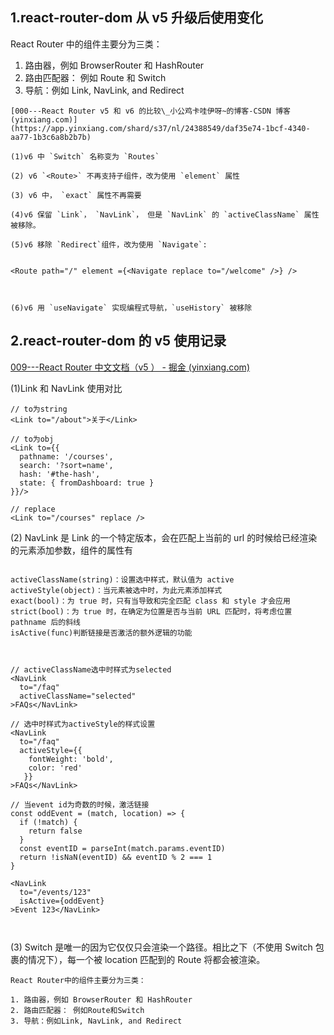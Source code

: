 

## 1.react-router-dom 从 v5 升级后使用变化

React Router 中的组件主要分为三类：

1. 路由器，例如 BrowserRouter 和 HashRouter
2. 路由匹配器： 例如 Route 和 Switch
3. 导航：例如 Link, NavLink, and Redirect

```
[000---React Router v5 和 v6 的比较\_小公鸡卡哇伊呀~的博客-CSDN 博客 (yinxiang.com)](https://app.yinxiang.com/shard/s37/nl/24388549/daf35e74-1bcf-4340-aa77-1b3c6a8b2b7b)

(1)v6 中 `Switch` 名称变为 `Routes`

(2) v6 `<Route>` 不再支持子组件，改为使用 `element` 属性

(3) v6 中， `exact` 属性不再需要

(4)v6 保留 `Link`， `NavLink`， 但是 `NavLink` 的 `activeClassName` 属性被移除。

(5)v6 移除 `Redirect`组件，改为使用 `Navigate`:


<Route path="/" element ={<Navigate replace to="/welcome" />} />



(6)v6 用 `useNavigate` 实现编程式导航，`useHistory` 被移除

```

## 2.react-router-dom 的 v5 使用记录

[009---React Router 中文文档（v5 ） - 掘金 (yinxiang.com)](https://app.yinxiang.com/shard/s37/nl/24388549/255a5de7-608e-4591-9203-c6edfa2f900e)

(1)Link 和 NavLink 使用对比

```
// to为string
<Link to="/about">关于</Link>

// to为obj
<Link to={{
  pathname: '/courses',
  search: '?sort=name',
  hash: '#the-hash',
  state: { fromDashboard: true }
}}/>

// replace
<Link to="/courses" replace />

```

(2) NavLink 是 Link 的一个特定版本，会在匹配上当前的 url 的时候给已经渲染的元素添加参数，组件的属性有

```

activeClassName(string)：设置选中样式，默认值为 active
activeStyle(object)：当元素被选中时，为此元素添加样式
exact(bool)：为 true 时，只有当导致和完全匹配 class 和 style 才会应用
strict(bool)：为 true 时，在确定为位置是否与当前 URL 匹配时，将考虑位置 pathname 后的斜线
isActive(func)判断链接是否激活的额外逻辑的功能



// activeClassName选中时样式为selected
<NavLink
  to="/faq"
  activeClassName="selected"
>FAQs</NavLink>

// 选中时样式为activeStyle的样式设置
<NavLink
  to="/faq"
  activeStyle={{
    fontWeight: 'bold',
    color: 'red'
   }}
>FAQs</NavLink>

// 当event id为奇数的时候，激活链接
const oddEvent = (match, location) => {
  if (!match) {
    return false
  }
  const eventID = parseInt(match.params.eventID)
  return !isNaN(eventID) && eventID % 2 === 1
}

<NavLink
  to="/events/123"
  isActive={oddEvent}
>Event 123</NavLink>



```

(3) Switch 是唯一的因为它仅仅只会渲染一个路径。相比之下（不使用 Switch 包裹的情况下），每一个被 location 匹配到的 Route 将都会被渲染。

```
React Router中的组件主要分为三类：

1. 路由器，例如 BrowserRouter 和 HashRouter
2. 路由匹配器： 例如Route和Switch
3. 导航：例如Link, NavLink, and Redirect

```
